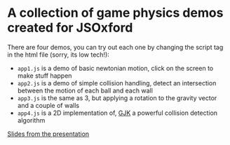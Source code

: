 # A collection of game physics demos created for JSOxford

There are four demos, you can try out each one by changing the script tag in the html file (sorry, its low tech!):
- `app1.js` is a demo of basic newtonian motion, click on the screen to make stuff happen
- `app2.js` is a demo of simple collision handling, detect an intersection between the motion of each ball and each wall
- `app3.js` is the same as 3, but applying a rotation to the gravity vector and a couple of walls
- `app4.js` is a 2D implementation of, [GJK](http://physics2d.com/content/gjk-algorithm) a powerful collision detection algorithm

[Slides from the presentation](https://docs.google.com/presentation/d/17bGVFNImy6Qip_vfoBiyDv7Aba9h29GZFtpYV-duEYQ/edit?usp=sharing)
